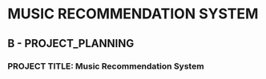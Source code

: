 # MUSIC RECOMMENDATION SYSTEM

## B - PROJECT_PLANNING

### PROJECT TITLE: Music Recommendation System
